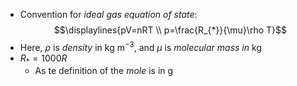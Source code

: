 - Convention for _ideal gas equation of state_:
$$\displaylines{pV=nRT \\ p=\frac{R_{*}}{\mu}\rho T}$$
- Here, $\rho$ is _density_ in $\text{kg m}^{-3}$, and $\mu$ is _molecular mass in_ $\text{kg}$
- $R_{*}=1000R$
	- As te definition of the _mole_ is in $\text{g}$

